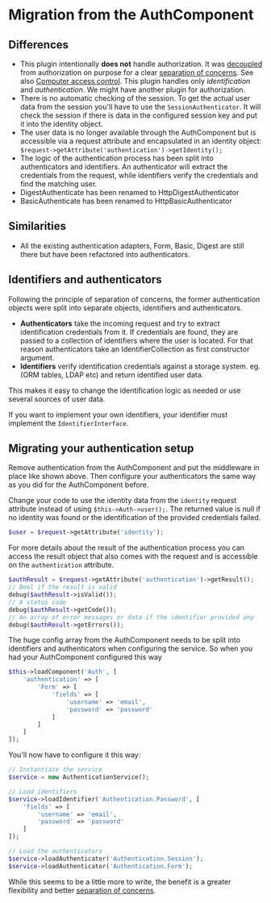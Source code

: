 # Migration from the AuthComponent

## Differences

* This plugin intentionally **does not** handle authorization. It was [decoupled](https://en.wikipedia.org/wiki/Coupling_(computer_programming)) from authorization on purpose for a clear [separation of concerns](https://en.wikipedia.org/wiki/Separation_of_concerns). See also [Computer access control](https://en.wikipedia.org/wiki/Computer_access_control). This plugin handles only  *identification* and *authentication*. We might have another plugin for authorization. 
* There is no automatic checking of the session. To get the actual user data from the session you'll have to use the `SessionAuthenticator`. It will check the session if there is data in the configured session key and put it into the identity object.
* The user data is no longer available through the AuthComponent but is accessible via a request attribute and encapsulated in an identity object: `$request->getAttribute('authentication')->getIdentity();`
* The logic of the authentication process has been split into authenticators and identifiers. An authenticator will extract the credentials from the request, while identifiers verify the credentials and find the matching user.
* DigestAuthenticate has been renamed to HttpDigestAuthenticator
* BasicAuthenticate has been renamed to HttpBasicAuthenticator

## Similarities

* All the existing authentication adapters, Form, Basic, Digest are still there but have been refactored into authenticators.

## Identifiers and authenticators

Following the principle of separation of concerns, the former authentication objects were split into separate objects, identifiers and authenticators.

* **Authenticators** take the incoming request and try to extract identification credentials from it. If credentials are found, they are passed to a collection of identifiers where the user is located. For that reason authenticators take an IdentifierCollection as first constructor argument.
* **Identifiers** verify identification credentials against a storage system. eg. (ORM tables, LDAP etc) and return identified user data.

This makes it easy to change the identification logic as needed or use several sources of user data.

If you want to implement your own identifiers, your identifier must implement the `IdentifierInterface`.

## Migrating your authentication setup

Remove authentication from the AuthComponent and put the middleware in place like shown above. Then configure your authenticators the same way as you did for the AuthComponent before.

Change your code to use the identity data from the `identity` request attribute instead of using `$this->Auth->user();`. The returned value is null if no identity was found or the identification of the provided credentials failed.

```php
$user = $request->getAttribute('identity');
```

For more details about the result of the authentication process you can access the result object that also comes with the request and is accessible on the `authentication` attribute.

```php
$authResult = $request->getAttribute('authentication')->getResult();
// Bool if the result is valid
debug($authResult->isValid());
// A status code
debug($authResult->getCode());
// An array of error messages or data if the identifier provided any
debug($authResult->getErrors());
```

The huge config array from the AuthComponent needs to be split into identifiers and authenticators when configuring the service. So when you had your AuthComponent configured this way

```php
$this->loadComponent('Auth', [
    'authentication' => [
        'Form' => [
            'fields' => [
                'username' => 'email',
                'password' => 'password'
            ]
        ]
    ]
]);
```

You'll now have to configure it this way:

```php
// Instantiate the service
$service = new AuthenticationService();

// Load identifiers
$service->loadIdentifier('Authentication.Password', [
    'fields' => [
        'username' => 'email',
        'password' => 'password'
    ]
]);

// Load the authenticators
$service->loadAuthenticator('Authentication.Session');
$service->loadAuthenticator('Authentication.Form');
```

While this seems to be a little more to write, the benefit is a greater flexibility and better [separation of concerns](https://en.wikipedia.org/wiki/Separation_of_concerns).
